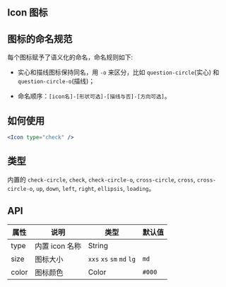 ## Icon 图标
## 图标的命名规范

每个图标赋予了语义化的命名，命名规则如下:

- 实心和描线图标保持同名，用 `-o` 来区分，比如 `question-circle`(实心) 和 `question-circle-o`(描线)；

- 命名顺序：`[icon名]-[形状可选]-[描线与否]-[方向可选]`。

## 如何使用

```jsx
<Icon type="check" />
```

## 类型

内置的 `check-circle`, `check`, `check-circle-o`, `cross-circle`, `cross`, `cross-circle-o`, `up`, `down`, `left`, `right`, `ellipsis`, `loading`。

## API

| 属性        | 说明           | 类型            | 默认值       |
|------------|----------------|----------------|--------------|
| type    |   内置 icon 名称   | String   |
| size    |   图标大小    | `xxs` `xs` `sm` `md` `lg`  | `md` |
| color   | 图标颜色  | Color | `#000` |
